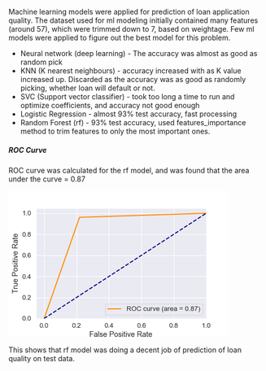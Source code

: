 Machine learning models were applied for prediction of loan application quality. The dataset used for ml modeling initially contained many features (around 57), which were trimmed down to 7, based on weightage. Few ml models were applied to figure out the best model for this problem.
* Neural network (deep learning) - The accuracy was almost as good as random pick
* KNN (K nearest neighbours) - accuracy increased with as K value increased up. Discarded as the accuracy was as good as randomly picking, whether loan will default or not.
* SVC (Support vector classifier) - took too long a time to run and optimize coefficients, and accuracy not good enough
* Logistic Regression - almost 93% test accuracy, fast processing
* Random Forest (rf) - 93% test accuracy, used features_importance method to trim features to only the most important ones.

##### ROC Curve
ROC curve was calculated for the rf model, and was found that the area under the curve = 0.87

![ROC](Images/ROC.png)

This shows that rf model was doing a decent job of prediction of loan quality on test data.
